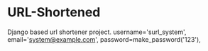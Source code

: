 # URL-Shortened
Django based url shortener project.
username='surl_system',
email='system@example.com',
password=make_password('123'),
